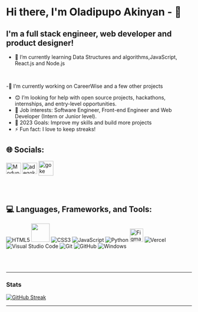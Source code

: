# Hi there, I'm Oladipupo Akinyan - 👋 




## I'm a full stack engineer, web developer and product designer!


- 🌱 I’m currently learning Data Structures and algorithms,JavaScript, React.js and Node.js
<br>

-👯 I’m currently working on CareerWise and a few other projects
- 😊 I’m looking for help with open source projects, hackathons, internships, and entry-level opportunities.
- 💼 Job interests: Software Engineer, Front-end Engineer and Web Developer (Intern or Junior level).
- 🥅 2023 Goals: Improve my skills and build more projects 
- ⚡ Fun fact: I love to keep streaks!
## 🌐 Socials:

<a href="https://www.linkedin.com/in/oladipupo-akinyan/" target="blank"><img align="center" src="https://raw.githubusercontent.com/rahuldkjain/github-profile-readme-generator/master/src/images/icons/Social/linked-in-alt.svg" alt="Modupe Akanni" height="30" width="40" /></a>
<a href="https://www.instagram.com/_michael.dev/" target="blank"><img align="center" src="https://raw.githubusercontent.com/rahuldkjain/github-profile-readme-generator/master/src/images/icons/Social/instagram.svg" alt="adegoke_akanni" height="30" width="40" /></a>
<a href="https://twitter.com/Michaelakinyan" target="blank"><img align="center" alt="goke twitter" width="40" height="40" src="https://user-images.githubusercontent.com/60147732/151752017-e83f8422-77ce-447a-a51f-74d676e22c17.png" /></a>

<br>
<br>

## 💻 Languages, Frameworks, and Tools:

![HTML5](https://img.shields.io/badge/html5-%23E34F26.svg?style=for-the-badge&logo=html5&logoColor=white)  <img src="https://img.icons8.com/color/64/000000/python--v1.png" width="50px" /> ![CSS3](https://img.shields.io/badge/css3-%231572B6.svg?style=for-the-badge&logo=css3&logoColor=white) ![JavaScript](https://img.shields.io/badge/javascript-%23323330.svg?style=for-the-badge&logo=javascript&logoColor=%23F7DF1E)  ![Python](https://img.shields.io/badge/python-3670A0?style=for-the-badge&logo=python&logoColor=ffdd54) 
<a href="https://www.figma.com/" target="_blank" rel="noreferrer"><img src="https://raw.githubusercontent.com/danielcranney/readme-generator/main/public/icons/skills/figma-colored.svg" width="36" height="36" alt="Figma" /></a>  ![Vercel](https://img.shields.io/badge/vercel-%23000000.svg?style=for-the-badge&logo=vercel&logoColor=white) ![Visual Studio Code](https://img.shields.io/badge/Visual%20Studio%20Code-0078d7.svg?style=for-the-badge&logo=visual-studio-code&logoColor=white)  ![Git](https://img.shields.io/badge/git-%23F05033.svg?style=for-the-badge&logo=git&logoColor=white) ![GitHub](https://img.shields.io/badge/github-%23121011.svg?style=for-the-badge&logo=github&logoColor=white)  ![Windows](https://img.shields.io/badge/Windows-0078D6?style=for-the-badge&logo=windows&logoColor=white)

<br>
<br>

---
### Stats

[![GitHub Streak](https://streak-stats.demolab.com?user=Oladipupoak&theme=one-dark-pro&hide_border=true)](https://git.io/streak-stats)

---


[twitter]: https://twitter.com/Michaelakinyan?t=aa_rE26GNqZVG9MkGhUKZw&s=09
[instagram]: https://instagram.com/_michael.dev?igshid=ZDdkNTZiNTM=
[linkedin]: www.linkedin.com/in/oladipupo-akinyan
